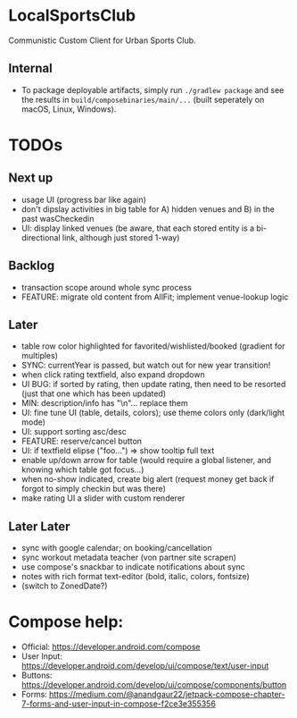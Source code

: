 # LocalSportsClub

Communistic Custom Client for Urban Sports Club.

## Internal

* To package deployable artifacts, simply run `./gradlew package` and see the results
  in `build/composebinaries/main/...` (built seperately on macOS, Linux, Windows).

# TODOs

## Next up

* usage UI (progress bar like again)
* don't dipslay activities in big table for A) hidden venues and B) in the past wasCheckedin
* UI: display linked venues (be aware, that each stored entity is a bi-directional link, although just stored 1-way)

## Backlog

* transaction scope around whole sync process
* FEATURE: migrate old content from AllFit; implement venue-lookup logic

## Later

* table row color highlighted for favorited/wishlisted/booked (gradient for multiples)
* SYNC: currentYear is passed, but watch out for new year transition!
* when click rating textfield, also expand dropdown
* UI BUG: if sorted by rating, then update rating, then need to be resorted (just that one which has been updated)
* MIN: description/info has "\n"... replace them
* UI: fine tune UI (table, details, colors); use theme colors only (dark/light mode)
* UI: support sorting asc/desc
* FEATURE: reserve/cancel button
* UI: if textfield elipse ("foo...") => show tooltip full text
* enable up/down arrow for table (would require a global listener, and knowing which table got focus...)
* when no-show indicated, create big alert (request money get back if forgot to simply checkin but was there)
* make rating UI a slider with custom renderer

## Later Later

* sync with google calendar; on booking/cancellation
* sync workout metadata teacher (von partner site scrapen)
* use compose's snackbar to indicate notifications about sync
* notes with rich format text-editor (bold, italic, colors, fontsize)
* (switch to ZonedDate?)

# Compose help:

* Official: https://developer.android.com/compose
* User Input: https://developer.android.com/develop/ui/compose/text/user-input
* Buttons: https://developer.android.com/develop/ui/compose/components/button
* Forms: https://medium.com/@anandgaur22/jetpack-compose-chapter-7-forms-and-user-input-in-compose-f2ce3e355356

